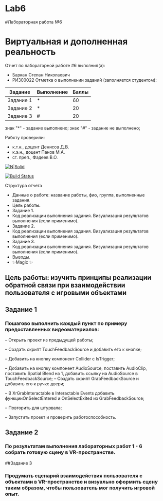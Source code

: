 # Lab6
#Лабораторная работа №6
# Виртуальная и дополненная реальность
Отчет по лабораторной работе #6 выполнил(а):
- Баркан Степан Николаевич
- РИ300022
Отметка о выполнении заданий (заполняется студентом):

| Задание | Выполнение | Баллы |
| ------ | ------ | ------ |
| Задание 1 | * | 60 |
| Задание 2 | * | 20 |
| Задание 3 | # | 20 |

знак "*" - задание выполнено; знак "#" - задание не выполнено;

Работу проверили:
- к.т.н., доцент Денисов Д.В.
- к.э.н., доцент Панов М.А.
- ст. преп., Фадеев В.О.

[![N|Solid](https://cldup.com/dTxpPi9lDf.thumb.png)](https://nodesource.com/products/nsolid)

[![Build Status](https://travis-ci.org/joemccann/dillinger.svg?branch=master)](https://travis-ci.org/joemccann/dillinger)

Структура отчета

- Данные о работе: название работы, фио, группа, выполненные задания.
- Цель работы.
- Задание 1.
- Код реализации выполнения задания. Визуализация результатов выполнения (если применимо).
- Задание 2.
- Код реализации выполнения задания. Визуализация результатов выполнения (если применимо).
- Задание 3.
- Код реализации выполнения задания. Визуализация результатов выполнения (если применимо).
- Выводы.
- ✨Magic ✨
## Цель работы: изучить принципы реализации обратной связи при взаимодействии пользователя с игровыми объектами
## Задание 1
### Пошагово выполнить каждый пункт по примеру предоставленных видеоматериалов:
– Открыть проект из предыдущей работы;

– Создать скрипт TouchFeedbackSource и добавить его к кнопке;

– Добавить на кнопку компонент Collider с IsTrigger;

– Добавить на кнопку компонент AudioSource, поставить AudioClip, поставить Spatial Blend на 1, добавить ссылку на AudioSource в TouchFeedbackSource;
– Создать скрипт GrabFeedbackSource и добавить его к ручке двери;

– В XrGrabInteractable в Interactable Events добавить функцииOnSelectEntered и OnSelectExited из GrabFeedbackSource;

– Повторить для штурвала;

– Запустить проект и проверить работоспособность.

## Задание 2 
### По результатам выполнения лабораторных работ 1 - 6 собрать готовую сцену в VR-пространстве.

##Задание 3 
### Продумать сценарий взаимодействия пользователя с объектами в VR-пространстве и визуально оформить сцену таким образом, чтобы пользователь мог получить игровой опыт.
